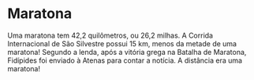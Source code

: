 # Maratona

Uma maratona tem 42,2 quilômetros, ou 26,2 milhas. A Corrida Internacional de
São Silvestre possui 15 km, menos da metade de uma maratona! Segundo a lenda,
após a vitória grega na Batalha de Maratona, Fidípides foi enviado à Atenas para
contar a notícia. A distância era uma maratona!
